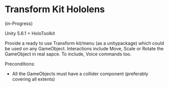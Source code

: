 # Transform Kit Hololens
 (in-Progress)

Unity 5.6.1 + HoloToolkit

Provide a ready to use Transform kit/menu (as a unitypackage) which could be used on any GameObject.
Interactions include Move, Scale or Rotate the GameObject in real sapce. To include, Voice commands too.

Preconditions:
- All the GameObjects must have a collider component (preferably covering all extents)